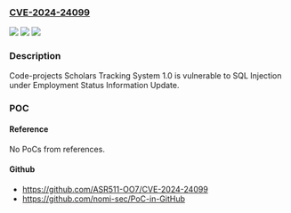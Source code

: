 ### [CVE-2024-24099](https://cve.mitre.org/cgi-bin/cvename.cgi?name=CVE-2024-24099)
![](https://img.shields.io/static/v1?label=Product&message=n%2Fa&color=blue)
![](https://img.shields.io/static/v1?label=Version&message=n%2Fa&color=blue)
![](https://img.shields.io/static/v1?label=Vulnerability&message=n%2Fa&color=brighgreen)

### Description

Code-projects Scholars Tracking System 1.0 is vulnerable to SQL Injection under Employment Status Information Update.

### POC

#### Reference
No PoCs from references.

#### Github
- https://github.com/ASR511-OO7/CVE-2024-24099
- https://github.com/nomi-sec/PoC-in-GitHub

